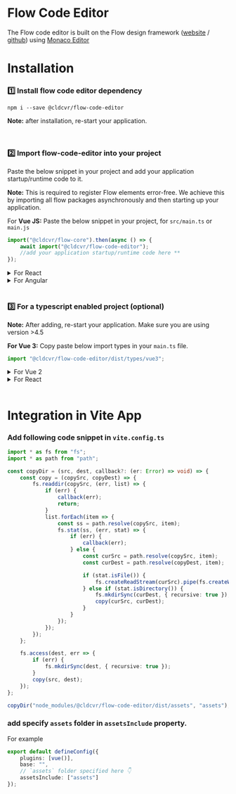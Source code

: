 # Flow Code Editor

The Flow code editor is built on the Flow design framework ([website](https://flow.cldcvr.com/) / [github](https://github.com/cldcvr/flow-core)) using [Monaco Editor](https://microsoft.github.io/monaco-editor/)

# Installation

### 1️⃣ Install flow code editor dependency

```
npm i --save @cldcvr/flow-code-editor
```

**Note:** after installation, re-start your application.

<br>

### 2️⃣ Import flow-code-editor into your project

Paste the below snippet in your project and add your application startup/runtime code to it.

**Note:** This is required to register Flow elements error-free. We achieve this by importing all flow packages asynchronously and then starting up your application.

For **Vue JS:**
Paste the below snippet in your project, for `src/main.ts` or `main.js`

```javascript
import("@cldcvr/flow-core").then(async () => {
	await import("@cldcvr/flow-code-editor");
	//add your application startup/runtime code here **
});
```

<details>
<summary>For React</summary>

Paste the below snippet in your project, for `src/main.ts`

```javascript
import("@cldcvr/flow-core").then(async () => {
	await import("@cldcvr/flow-code-editor");
	//add your application startup/runtime code here **
});
```

</details>

<details><summary>For Angular</summary>

Paste the below snippet in your project, for `src/index.tsx` or `index.jsx`

</details>

<br>

### 3️⃣ For a typescript enabled project (optional)

**Note:** After adding, re-start your application. Make sure you are using version >4.5

**For Vue 3:**
Copy paste below import types in your `main.ts` file.

```Javascript
import "@cldcvr/flow-code-editor/dist/types/vue3";
```

<details>
<summary>For Vue 2</summary>

Copy paste below import types in your `main.ts` file.

```Javascript
import "@cldcvr/flow-code-editor/dist/types/vue2";
```

</details>

<details>
<summary>For React</summary>

**React**: Include react type in `tsconfig.json` file like below.

```json
"include": ["src", "./node_modules/@cldcvr/flow-code-editor/dist/types/react.ts"]
```

</details>
<br>

# Integration in Vite App

### Add following code snippet in `vite.config.ts`

```typescript
import * as fs from "fs";
import * as path from "path";

const copyDir = (src, dest, callback?: (er: Error) => void) => {
	const copy = (copySrc, copyDest) => {
		fs.readdir(copySrc, (err, list) => {
			if (err) {
				callback(err);
				return;
			}
			list.forEach(item => {
				const ss = path.resolve(copySrc, item);
				fs.stat(ss, (err, stat) => {
					if (err) {
						callback(err);
					} else {
						const curSrc = path.resolve(copySrc, item);
						const curDest = path.resolve(copyDest, item);

						if (stat.isFile()) {
							fs.createReadStream(curSrc).pipe(fs.createWriteStream(curDest));
						} else if (stat.isDirectory()) {
							fs.mkdirSync(curDest, { recursive: true });
							copy(curSrc, curDest);
						}
					}
				});
			});
		});
	};

	fs.access(dest, err => {
		if (err) {
			fs.mkdirSync(dest, { recursive: true });
		}
		copy(src, dest);
	});
};

copyDir("node_modules/@cldcvr/flow-code-editor/dist/assets", "assets");
```

### add specify `assets` folder in `assetsInclude` property.

For example

```typescript
export default defineConfig({
	plugins: [vue()],
	base: "",
	// `assets` folder specified here 👇
	assetsInclude: ["assets"]
});
```
